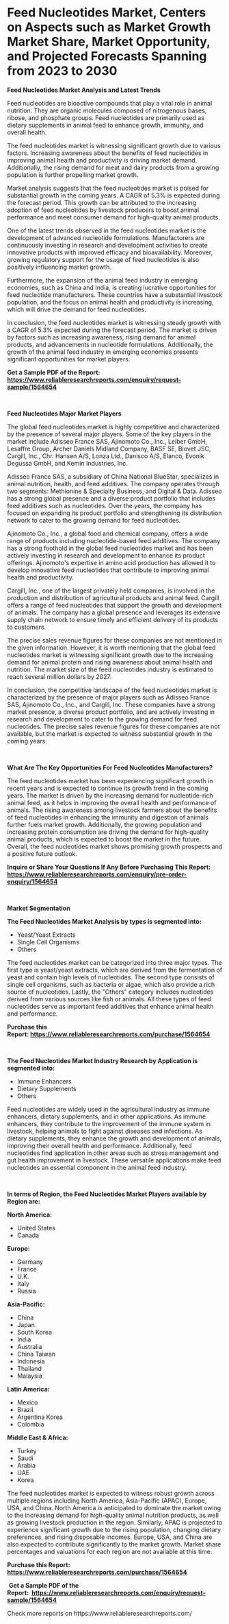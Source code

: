 <p><h1>Feed Nucleotides Market, Centers on Aspects such as Market Growth Market Share, Market Opportunity, and Projected Forecasts Spanning from 2023 to 2030</h1></p><p><strong>Feed Nucleotides Market Analysis and Latest Trends</strong></p>
<p><p>Feed nucleotides are bioactive compounds that play a vital role in animal nutrition. They are organic molecules composed of nitrogenous bases, ribose, and phosphate groups. Feed nucleotides are primarily used as dietary supplements in animal feed to enhance growth, immunity, and overall health.</p><p>The feed nucleotides market is witnessing significant growth due to various factors. Increasing awareness about the benefits of feed nucleotides in improving animal health and productivity is driving market demand. Additionally, the rising demand for meat and dairy products from a growing population is further propelling market growth.</p><p>Market analysis suggests that the feed nucleotides market is poised for substantial growth in the coming years. A CAGR of 5.3% is expected during the forecast period. This growth can be attributed to the increasing adoption of feed nucleotides by livestock producers to boost animal performance and meet consumer demand for high-quality animal products.</p><p>One of the latest trends observed in the feed nucleotides market is the development of advanced nucleotide formulations. Manufacturers are continuously investing in research and development activities to create innovative products with improved efficacy and bioavailability. Moreover, growing regulatory support for the usage of feed nucleotides is also positively influencing market growth.</p><p>Furthermore, the expansion of the animal feed industry in emerging economies, such as China and India, is creating lucrative opportunities for feed nucleotide manufacturers. These countries have a substantial livestock population, and the focus on animal health and productivity is increasing, which will drive the demand for feed nucleotides.</p><p>In conclusion, the feed nucleotides market is witnessing steady growth with a CAGR of 5.3% expected during the forecast period. The market is driven by factors such as increasing awareness, rising demand for animal products, and advancements in nucleotide formulations. Additionally, the growth of the animal feed industry in emerging economies presents significant opportunities for market players.</p></p>
<p><strong>Get a Sample PDF of the Report:&nbsp; <a href="https://www.reliableresearchreports.com/enquiry/request-sample/1564654">https://www.reliableresearchreports.com/enquiry/request-sample/1564654</a></strong></p>
<p>&nbsp;</p>
<p><strong>Feed Nucleotides Major Market Players</strong></p>
<p><p>The global feed nucleotides market is highly competitive and characterized by the presence of several major players. Some of the key players in the market include Adisseo France SAS, Ajinomoto Co., Inc., Leiber GmbH, Lesaffre Group, Archer Daniels Midland Company, BASF SE, Biovet JSC, Cargill, Inc., Chr. Hansen A/S, Lonza Ltd., Danisco A/S, Elanco, Evonik Degussa GmbH, and Kemin Industries, Inc.</p><p>Adisseo France SAS, a subsidiary of China National BlueStar, specializes in animal nutrition, health, and feed additives. The company operates through two segments: Methionine & Specialty Business, and Digital & Data. Adisseo has a strong global presence and a diverse product portfolio that includes feed additives such as nucleotides. Over the years, the company has focused on expanding its product portfolio and strengthening its distribution network to cater to the growing demand for feed nucleotides.</p><p>Ajinomoto Co., Inc., a global food and chemical company, offers a wide range of products including nucleotide-based feed additives. The company has a strong foothold in the global feed nucleotides market and has been actively investing in research and development to enhance its product offerings. Ajinomoto's expertise in amino acid production has allowed it to develop innovative feed nucleotides that contribute to improving animal health and productivity.</p><p>Cargill, Inc., one of the largest privately held companies, is involved in the production and distribution of agricultural products and animal feed. Cargill offers a range of feed nucleotides that support the growth and development of animals. The company has a global presence and leverages its extensive supply chain network to ensure timely and efficient delivery of its products to customers.</p><p>The precise sales revenue figures for these companies are not mentioned in the given information. However, it is worth mentioning that the global feed nucleotides market is witnessing significant growth due to the increasing demand for animal protein and rising awareness about animal health and nutrition. The market size of the feed nucleotides industry is estimated to reach several million dollars by 2027.</p><p>In conclusion, the competitive landscape of the feed nucleotides market is characterized by the presence of major players such as Adisseo France SAS, Ajinomoto Co., Inc., and Cargill, Inc. These companies have a strong market presence, a diverse product portfolio, and are actively investing in research and development to cater to the growing demand for feed nucleotides. The precise sales revenue figures for these companies are not available, but the market is expected to witness substantial growth in the coming years.</p></p>
<p>&nbsp;</p>
<p><strong>What Are The Key Opportunities For Feed Nucleotides Manufacturers?</strong></p>
<p><p>The feed nucleotides market has been experiencing significant growth in recent years and is expected to continue its growth trend in the coming years. The market is driven by the increasing demand for nucleotide-rich animal feed, as it helps in improving the overall health and performance of animals. The rising awareness among livestock farmers about the benefits of feed nucleotides in enhancing the immunity and digestion of animals further fuels market growth. Additionally, the growing population and increasing protein consumption are driving the demand for high-quality animal products, which is expected to boost the market in the future. Overall, the feed nucleotides market shows promising growth prospects and a positive future outlook.</p></p>
<p><strong>Inquire or Share Your Questions If Any Before Purchasing This Report: <a href="https://www.reliableresearchreports.com/enquiry/pre-order-enquiry/1564654">https://www.reliableresearchreports.com/enquiry/pre-order-enquiry/1564654</a></strong></p>
<p>&nbsp;</p>
<p><strong>Market Segmentation</strong></p>
<p><strong>The Feed Nucleotides Market Analysis by types is segmented into:</strong></p>
<p><ul><li>Yeast/Yeast Extracts</li><li>Single Cell Organisms</li><li>Others</li></ul></p>
<p><p>The feed nucleotides market can be categorized into three major types. The first type is yeast/yeast extracts, which are derived from the fermentation of yeast and contain high levels of nucleotides. The second type consists of single cell organisms, such as bacteria or algae, which also provide a rich source of nucleotides. Lastly, the "Others" category includes nucleotides derived from various sources like fish or animals. All these types of feed nucleotides serve as important feed additives that enhance animal health and performance.</p></p>
<p><strong>Purchase this Report:&nbsp;<a href="https://www.reliableresearchreports.com/purchase/1564654">https://www.reliableresearchreports.com/purchase/1564654</a></strong></p>
<p>&nbsp;</p>
<p><strong>The Feed Nucleotides Market Industry Research by Application is segmented into:</strong></p>
<p><ul><li>Immune Enhancers</li><li>Dietary Supplements</li><li>Others</li></ul></p>
<p><p>Feed nucleotides are widely used in the agricultural industry as immune enhancers, dietary supplements, and in other applications. As immune enhancers, they contribute to the improvement of the immune system in livestock, helping animals to fight against diseases and infections. As dietary supplements, they enhance the growth and development of animals, improving their overall health and performance. Additionally, feed nucleotides find application in other areas such as stress management and gut health improvement in livestock. These versatile applications make feed nucleotides an essential component in the animal feed industry.</p></p>
<p>&nbsp;</p>
<p><strong>In terms of Region, the Feed Nucleotides Market Players available by Region are:</strong></p>
<p>
    <p> <strong> North America: </strong>
        <ul>
            <li>United States</li>
            <li>Canada</li>
        </ul>
        </p> 
    <p> <strong> Europe: </strong>
        <ul>
            <li>Germany</li>
            <li>France</li>
            <li>U.K.</li>
            <li>Italy</li>
            <li>Russia</li>
        </ul>
        </p> 
    <p> <strong> Asia-Pacific: </strong>
        <ul>
            <li>China</li>
            <li>Japan</li>
            <li>South Korea</li>
            <li>India</li>
            <li>Australia</li>
            <li>China Taiwan</li>
            <li>Indonesia</li>
            <li>Thailand</li>
            <li>Malaysia</li>
        </ul>
        </p> 
    <p> <strong> Latin America: </strong>
        <ul>
            <li>Mexico</li>
            <li>Brazil</li>
            <li>Argentina Korea</li>
            <li>Colombia</li>
        </ul>
        </p> 
    <p> <strong> Middle East & Africa: </strong>
        <ul>
            <li>Turkey</li>
            <li>Saudi</li>
            <li>Arabia</li>
            <li>UAE</li>
            <li>Korea</li>
        </ul>
    </p>
    </p>
<p><p>The feed nucleotides market is expected to witness robust growth across multiple regions including North America, Asia-Pacific (APAC), Europe, USA, and China. North America is anticipated to dominate the market owing to the increasing demand for high-quality animal nutrition products, as well as growing livestock production in the region. Similarly, APAC is projected to experience significant growth due to the rising population, changing dietary preferences, and rising disposable incomes. Europe, USA, and China are also expected to contribute significantly to the market growth. Market share percentages and valuations for each region are not available at this time.</p></p>
<p><strong>Purchase this Report: <a href="https://www.reliableresearchreports.com/purchase/1564654">https://www.reliableresearchreports.com/purchase/1564654</a></strong></p>
<p>&nbsp;<strong>Get a Sample PDF of the Report:&nbsp;&nbsp;<a href="https://www.reliableresearchreports.com/enquiry/request-sample/1564654">https://www.reliableresearchreports.com/enquiry/request-sample/1564654</a></strong></p>
<p><strong></strong></p>
<p>Check more reports on https://www.reliableresearchreports.com/</p>